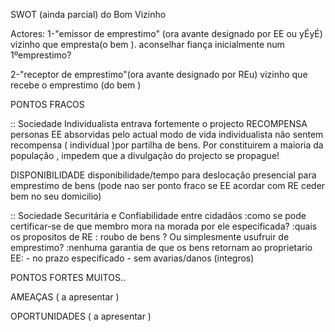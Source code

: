 SWOT (ainda parcial) do Bom Vizinho

Actores:
1-"emissor de emprestimo" (ora avante designado por EE ou yÉyÉ)
vizinho que empresta(o bem ).  aconselhar fiança inicialmente num 1ºemprestimo?

2-"receptor de emprestimo"(ora avante designado por REu)
vizinho que recebe o emprestimo (do bem )



PONTOS FRACOS

:: Sociedade Individualista entrava fortemente o projecto 
   RECOMPENSA
     personas EE absorvidas pelo actual modo de vida individualista
     não sentem recompensa ( individual )por partilha de bens. Por constituirem
    a maioria da população , impedem que a divulgação do projecto se propague!

   DISPONIBILIDADE
     disponibilidade/tempo para deslocação presencial para emprestimo de bens
     (pode nao ser ponto fraco se EE acordar com RE ceder bem no seu domicilio)
 
:: Sociedade Securitária e Confiabilidade entre cidadãos 
  :como se pode certificar-se de que membro mora na morada por ele especificada?
  :quais os propositos de RE : roubo de bens ? Ou simplesmente usufruir de emprestimo?
  :nenhuma garantia de que os bens retornam ao proprietario EE:
    - no prazo especificado
    - sem avarias/danos (integros)


PONTOS FORTES
MUITOS.. 

AMEAÇAS
( a apresentar )

OPORTUNIDADES
( a apresentar )
